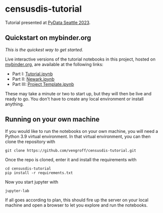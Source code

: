 # censusdis-tutorial

Tutorial presented at [PyData Seattle 2023](https://pydata.org/seattle2023/).

## Quickstart on mybinder.org

*This is the quickest way to get started.*

Live interactive versions of the tutorial notebooks in this project, hosted on <a href="https://mybinder.org" target="_blank">mybinder.org</a>,
are available at the following links:

- Part I: <a href="https://mybinder.org/v2/gh/vengroff/censusdis-tutorial/HEAD?labpath=Tutorial.ipynb" target="_blank">Tutorial.ipynb</a>
- Part II: <a href="https://mybinder.org/v2/gh/vengroff/censusdis-tutorial/HEAD?labpath=Newark.ipynb" target="_blank">Newark.ipynb</a>
- Part III: <a href="https://mybinder.org/v2/gh/vengroff/censusdis-tutorial/HEAD?labpath=Project Template.ipynb" target="_blank">Project Template.ipynb</a>

These may take a minute or two to start up, but they will then be live and ready to go. You don't have to create any local environment or install
anything.

## Running on your own machine

If you would like to run the notebooks on your own machine, you will need a Python 3.9 virtual environment. In that virtual environment, you can then clone the repository with

```shell
git clone https://github.com/vengroff/censusdis-tutorial.git
```

Once the repo is cloned, enter it and install the requirements with

```shell
cd censusdis-tutorial
pip install -r requirements.txt
```

Now you start jupyter with

```shell
jupyter-lab
```

If all goes according to plan, this should fire up the server on your local machine and open a browser to let you explore and run the notebooks.
